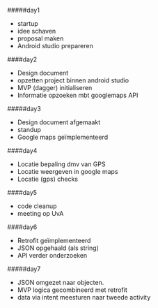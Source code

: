 #####day1
- startup
- idee schaven
- proposal maken
- Android studio prepareren

####day2
- Design document
- opzetten project binnen android studio
- MVP (dagger) initialiseren
- Informatie opzoeken mbt googlemaps API

#####day3
- Design document afgemaakt
- standup
- Google maps geïmplementeerd

####day4 
- Locatie bepaling dmv van GPS
- Locatie weergeven in google maps
- Locatie (gps) checks

####day5
- code cleanup
- meeting op UvA

####day6
- Retrofit geïmplementeerd
- JSON opgehaald (als string)
- API verder onderzoeken

#####day7 
- JSON omgezet naar objecten.
- MVP logica gecombineerd met retrofit
- data via intent meesturen naar tweede activity


